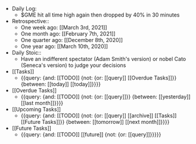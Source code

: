 - Daily Log:
    - $GME hit all time high again then dropped by 40% in 30 minutes 
- Retrospective::
    - One week ago: [[March 3rd, 2021]]
    - One month ago: [[February 7th, 2021]]
    - One quarter ago: [[December 8th, 2020]]
    - One year ago: [[March 10th, 2020]]
- Daily Stoic::
    - Have an indifferent spectator (Adam Smith's version) or nobel Cato (Seneca's version) to judge your decisions
- [[Tasks]]
    - {{query: {and: [[TODO]] {not: {or: [[query]] [[Overdue Tasks]]}} {between: [[today]] [[today]]}}}}
- [[Overdue Tasks]]
    - {{query: {and: [[TODO]] {not: {or: [[query]]}} {between: [[yesterday]] [[last month]]}}}}
- [[Upcoming Tasks]]
    - {{query: {and: [[TODO]] {not: {or: [[query]] [[archive]] [[Tasks]] [[Future Tasks]]}} {between: [[tomorrow]] [[next month]]}}}}
- [[Future Tasks]]
    - {{query: {and: [[TODO]] [[future]] {not: {or: [[query]]}}}}}
